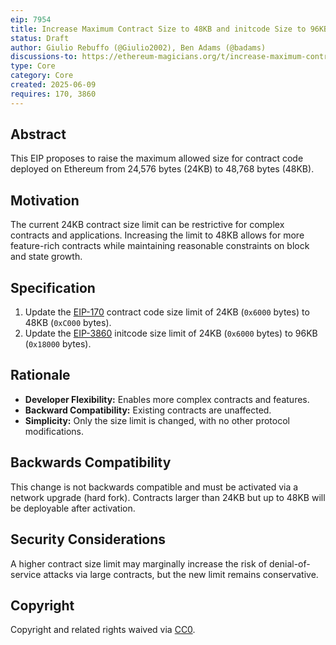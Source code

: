 ```yaml
---
eip: 7954
title: Increase Maximum Contract Size to 48KB and initcode Size to 96KB
status: Draft
author: Giulio Rebuffo (@Giulio2002), Ben Adams (@badams)
discussions-to: https://ethereum-magicians.org/t/increase-maximum-contract-size-to-48kb/24509
type: Core
category: Core
created: 2025-06-09
requires: 170, 3860
---
```


## Abstract

This EIP proposes to raise the maximum allowed size for contract code deployed on Ethereum from 24,576 bytes (24KB) to 48,768 bytes (48KB).

## Motivation

The current 24KB contract size limit can be restrictive for complex contracts and applications. Increasing the limit to 48KB allows for more feature-rich contracts while maintaining reasonable constraints on block and state growth.

## Specification

1. Update the [EIP-170](./eip-170.md) contract code size limit of 24KB (`0x6000` bytes) to 48KB (`0xC000` bytes).
2. Update the [EIP-3860](./eip-3860.md) initcode size limit of 24KB (`0x6000` bytes) to 96KB (`0x18000` bytes).

## Rationale

- **Developer Flexibility:** Enables more complex contracts and features.
- **Backward Compatibility:** Existing contracts are unaffected.
- **Simplicity:** Only the size limit is changed, with no other protocol modifications.

## Backwards Compatibility

This change is not backwards compatible and must be activated via a network upgrade (hard fork). Contracts larger than 24KB but up to 48KB will be deployable after activation.

## Security Considerations

A higher contract size limit may marginally increase the risk of denial-of-service attacks via large contracts, but the new limit remains conservative.

## Copyright

Copyright and related rights waived via [CC0](https://creativecommons.org/publicdomain/zero/1.0/).
